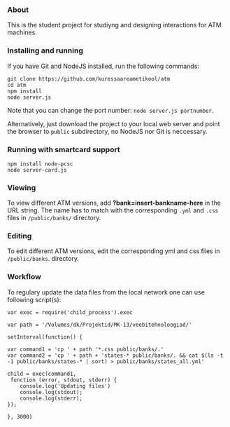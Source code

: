### About

This is the student project for studiyng and designing interactions for ATM machines.

### Installing and running

If you have Git and NodeJS installed, run the following commands:

    git clone https://github.com/kuressaareametikool/atm
    cd atm
    npm install
    node server.js

Note that you can change the port number: ```node server.js portnumber```.

Alternatively, just download the project to your local web server and point the browser to 
```public``` subdirectory, no NodeJS nor Git is neccessary.

### Running with smartcard support

    npm install node-pcsc
    node server-card.js

### Viewing

To view different ATM versions, add **?bank=insert-bankname-here** in the URL string. The name
has to match with the corresponding ```.yml``` and ```.css``` files in ```/public/banks/``` directory.

### Editing

To edit different ATM versions, edit the corresponding yml and css files in ```/public/banks```.
 directory.

### Workflow

To regulary update the data files from the local network one can use following script(s):

    var exec = require('child_process').exec

    var path = '/Volumes/dk/Projektid/MK-13/veebitehnoloogiad/'

    setInterval(function() {

    var command1 = 'cp ' + path '*.css public/banks/.'
    var command2 = 'cp ' + path + 'states-* public/banks/. && cat $(ls -t -1 public/banks/states-* | sort) > public/banks/states_all.yml'

    child = exec(command1,
     function (error, stdout, stderr) {
        console.log('Updating files')
        console.log(stdout);
        console.log(stderr);
    });

    }, 3000)
